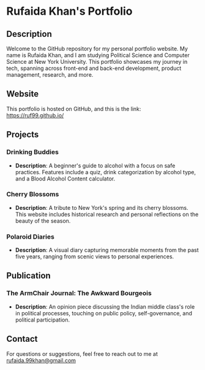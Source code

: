 # Rufaida Khan's Portfolio

## Description
Welcome to the GitHub repository for my personal portfolio website. My name is Rufaida Khan, and I am studying Political Science and Computer Science at New York University. 
This portfolio showcases my journey in tech, spanning across front-end and back-end development, product management, research, and more.

## Website
This portfolio is hosted on GitHub, and this is the link: https://ruf99.github.io/

## Projects

### Drinking Buddies
- **Description**: A beginner's guide to alcohol with a focus on safe practices. Features include a quiz, drink categorization by alcohol type, and a Blood Alcohol Content calculator.

### Cherry Blossoms
- **Description**: A tribute to New York's spring and its cherry blossoms. This website includes historical research and personal reflections on the beauty of the season.

### Polaroid Diaries
- **Description**: A visual diary capturing memorable moments from the past five years, ranging from scenic views to personal experiences.

## Publication

### The ArmChair Journal: The Awkward Bourgeois
- **Description**: An opinion piece discussing the Indian middle class's role in political processes, touching on public policy, self-governance, and political participation.

## Contact
For questions or suggestions, feel free to reach out to me at rufaida.99khan@gmail.com

